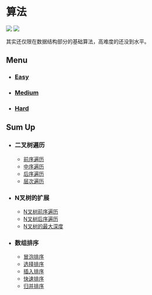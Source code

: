 # 算法

![](https://img.shields.io/badge/Level-Easy-brightgreen.svg?longCache=true&style=popout-square)
![](https://img.shields.io/badge/Thanks-Star-yellow.svg?longCache=true&style=popout-square)



其实还仅限在数据结构部分的基础算法，高难度的还没到水平。

## Menu

- ### [Easy](https://github.com/hanqizheng/Algorithm/tree/master/Easy)
- ### [Medium](https://github.com/hanqizheng/Algorithm/tree/master/Medium)
- ### [Hard](https://github.com/hanqizheng/Algorithm/tree/master/Hard)

## Sum Up

- ### 二叉树遍历
   * [前序遍历](https://github.com/hanqizheng/Algorithm/blob/master/Medium/144.py)
   * [中序遍历](https://github.com/hanqizheng/Algorithm/blob/master/Medium/94.py)
   * [后序遍历](https://github.com/hanqizheng/Algorithm/blob/master/Hard/145.py)
   * [层次遍历](https://github.com/hanqizheng/Algorithm/blob/master/Easy/107.py)

- ### N叉树的扩展
   * [N叉树前序遍历](https://github.com/hanqizheng/Algorithm/blob/master/Easy/589.py)
   * [N叉树后序遍历](https://github.com/hanqizheng/Algorithm/blob/master/Easy/590.py)
   * [N叉树的最大深度](https://github.com/hanqizheng/Algorithm/blob/master/Easy/559.py)

- ### 数组排序
   * [冒泡排序]()
   * [选择排序]()
   * [插入排序]()
   * [快速排序]()
   * [归并排序]()